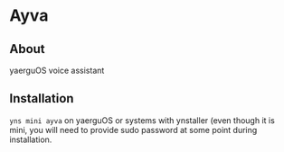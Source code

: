 # Ayva
## About
yaerguOS voice assistant
## Installation
```yns mini ayva``` on yaerguOS or systems with ynstaller (even though it is mini, you will need to provide sudo password at some point during installation.
